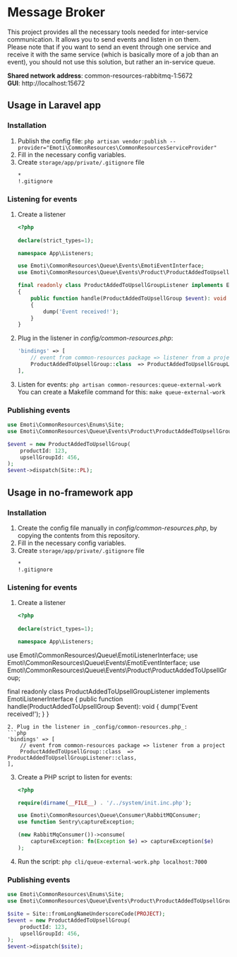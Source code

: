 # Message Broker

This project provides all the necessary tools needed for inter-service communication. It allows you to send events and
listen in on them.<br>
Please note that if you want to send an event through one service and receive it with the same service (which is
basically more of a job than an event), you should not use this solution, but rather an in-service queue.

**Shared network address**: common-resources-rabbitmq-1:5672
<br>
**GUI**: http://localhost:15672

## Usage in Laravel app

### Installation

1. Publish the config file:
   `php artisan vendor:publish --provider="Emoti\CommonResources\CommonResourcesServiceProvider"`
2. Fill in the necessary config variables.
3. Create `storage/app/private/.gitignore` file
   ```
   *
   !.gitignore
   ```

### Listening for events

1. Create a listener
   ```php
   <?php
      
   declare(strict_types=1);
   
   namespace App\Listeners;
   
   use Emoti\CommonResources\Queue\Events\EmotiEventInterface;
   use Emoti\CommonResources\Queue\Events\Product\ProductAddedToUpsellGroup;
   
   final readonly class ProductAddedToUpsellGroupListener implements EmotiEventInterface
   {
       public function handle(ProductAddedToUpsellGroup $event): void
       {
           dump('Event received!');
       }
   }

   ```
2. Plug in the listener in _config/common-resources.php_:
   ```php
   'bindings' => [
       // event from common-resources package => listener from a project
       ProductAddedToUpsellGroup::class  => ProductAddedToUpsellGroupListener::class,
   ],
   ```

3. Listen for events:
   `php artisan common-resources:queue-external-work`<br>
   You can create a Makefile command for this: `make queue-external-work`

### Publishing events

```php
use Emoti\CommonResources\Enums\Site;
use Emoti\CommonResources\Queue\Events\Product\ProductAddedToUpsellGroup;

$event = new ProductAddedToUpsellGroup(
    productId: 123,
    upsellGroupId: 456,
);
$event->dispatch(Site::PL);
```

## Usage in no-framework app

### Installation

1. Create the config file manually in _config/common-resources.php_, by copying the contents from this repository.
2. Fill in the necessary config variables.
3. Create `storage/app/private/.gitignore` file
   ```
   *
   !.gitignore
   ```

### Listening for events

1. Create a listener
   ```php
   <?php
      
   declare(strict_types=1);
   
   namespace App\Listeners;

use Emoti\CommonResources\Queue\EmotiListenerInterface; use Emoti\CommonResources\Queue\Events\EmotiEventInterface;
use Emoti\CommonResources\Queue\Events\Product\ProductAddedToUpsellGroup;

final readonly class ProductAddedToUpsellGroupListener implements EmotiListenerInterface
{
public function handle(ProductAddedToUpsellGroup $event): void
{
dump('Event received!');
}
}

   ```
2. Plug in the listener in _config/common-resources.php_:
   ```php
   'bindings' => [
       // event from common-resources package => listener from a project
       ProductAddedToUpsellGroup::class  => ProductAddedToUpsellGroupListener::class,
   ],
   ```

3. Create a PHP script to listen for events:
   ```php
   <?php
   
   require(dirname(__FILE__) . '/../system/init.inc.php');
   
   use Emoti\CommonResources\Queue\Consumer\RabbitMQConsumer;
   use function Sentry\captureException;
   
   (new RabbitMqConsumer())->consume(
       captureException: fn(Exception $e) => captureException($e)
   );
   ```
4. Run the script: `php cli/queue-external-work.php localhost:7000`

### Publishing events

```php
use Emoti\CommonResources\Enums\Site;
use Emoti\CommonResources\Queue\Events\Product\ProductAddedToUpsellGroup;

$site = Site::fromLongNameUnderscoreCode(PROJECT);
$event = new ProductAddedToUpsellGroup(
    productId: 123,
    upsellGroupId: 456,
);
$event->dispatch($site);
```
